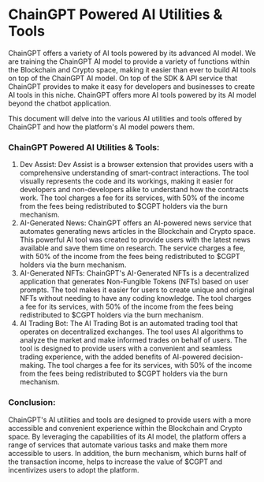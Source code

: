 # ChainGPT Powered AI Utilities & Tools

ChainGPT offers a variety of AI tools powered by its advanced AI model. We are training the ChainGPT AI model to provide a variety of functions within the Blockchain and Crypto space, making it easier than ever to build AI tools on top of the ChainGPT AI model. On top of the SDK & API service that ChainGPT provides to make it easy for developers and businesses to create AI tools in this niche. ChainGPT offers more AI tools powered by its AI model beyond the chatbot application.

This document will delve into the various AI utilities and tools offered by ChainGPT and how the platform's AI model powers them.



### ChainGPT Powered AI Utilities & Tools:

1. Dev Assist: Dev Assist is a browser extension that provides users with a comprehensive understanding of smart-contract interactions. The tool visually represents the code and its workings, making it easier for developers and non-developers alike to understand how the contracts work. The tool charges a fee for its services, with 50% of the income from the fees being redistributed to $CGPT holders via the burn mechanism.
2. AI-Generated News: ChainGPT offers an AI-powered news service that automates generating news articles in the Blockchain and Crypto space. This powerful AI tool was created to provide users with the latest news available and save them time on research. The service charges a fee, with 50% of the income from the fees being redistributed to $CGPT holders via the burn mechanism.
3. AI-Generated NFTs: ChainGPT's AI-Generated NFTs is a decentralized application that generates Non-Fungible Tokens (NFTs) based on user prompts. The tool makes it easier for users to create unique and original NFTs without needing to have any coding knowledge. The tool charges a fee for its services, with 50% of the income from the fees being redistributed to $CGPT holders via the burn mechanism.
4. AI Trading Bot: The AI Trading Bot is an automated trading tool that operates on decentralized exchanges. The tool uses AI algorithms to analyze the market and make informed trades on behalf of users. The tool is designed to provide users with a convenient and seamless trading experience, with the added benefits of AI-powered decision-making. The tool charges a fee for its services, with 50% of the income from the fees being redistributed to $CGPT holders via the burn mechanism.



### Conclusion:

ChainGPT's AI utilities and tools are designed to provide users with a more accessible and convenient experience within the Blockchain and Crypto space. By leveraging the capabilities of its AI model, the platform offers a range of services that automate various tasks and make them more accessible to users. In addition, the burn mechanism, which burns half of the transaction income, helps to increase the value of $CGPT and incentivizes users to adopt the platform.
